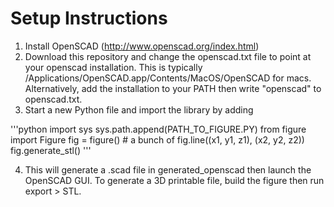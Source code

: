 # Setup Instructions
1. Install OpenSCAD (http://www.openscad.org/index.html)
2. Download this repository and change the openscad.txt file to point at your openscad installation. This is typically /Applications/OpenSCAD.app/Contents/MacOS/OpenSCAD
 for macs. Alternatively, add the installation to your PATH then write "openscad" to openscad.txt. 
3. Start a new Python file and import the library by adding

'''python
import sys
sys.path.append(PATH_TO_FIGURE.PY)
from figure import Figure
fig = figure()
\# a bunch of 
fig.line((x1, y1, z1), (x2, y2, z2))
fig.generate_stl()
'''

4. This will generate a .scad file in generated_openscad then launch the OpenSCAD GUI. To generate a 3D printable file, build the figure then run export > STL. 
